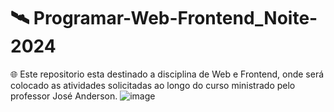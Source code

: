 # 🛰️ Programar-Web-Frontend_Noite-2024
🌐 Este repositorio esta destinado a disciplina de Web e Frontend, onde será colocado as atividades solicitadas ao longo do curso ministrado pelo professor José Anderson.
![image](https://github.com/DevUnifacisa/Programar-Web-Frontend---Noite-2024/assets/161496226/93090d96-a18b-4408-8914-fc4793e884e1)

